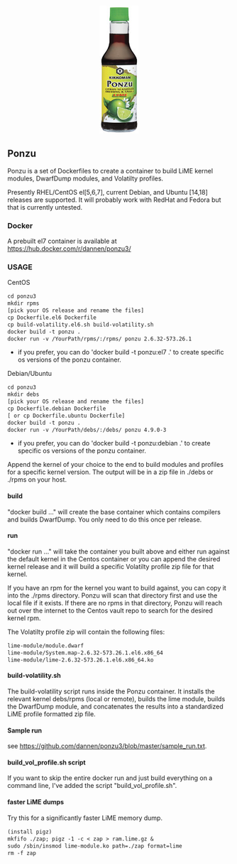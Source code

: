 <center><img src="ponzu.jpg"></center>

## Ponzu

Ponzu is a set of Dockerfiles to create a container to build LiME kernel modules, DwarfDump modules, and Volatilty profiles.

Presently RHEL/CentOS el[5,6,7], current Debian, and Ubuntu [14,18] releases are supported.
It will probably work with RedHat and Fedora but that is currently untested.


### Docker

A prebuilt el7 container is available at https://hub.docker.com/r/dannen/ponzu3/

### USAGE

CentOS
```
cd ponzu3
mkdir rpms
[pick your OS release and rename the files]
cp Dockerfile.el6 Dockerfile
cp build-volatility.el6.sh build-volatility.sh
docker build -t ponzu .
docker run -v /YourPath/rpms/:/rpms/ ponzu 2.6.32-573.26.1
```
  * if you prefer, you can do 'docker build -t ponzu:el7 .' to create specific os versions of the ponzu container.

Debian/Ubuntu
```
cd ponzu3
mkdir debs
[pick your OS release and rename the files]
cp Dockerfile.debian Dockerfile
[ or cp Dockerfile.ubuntu Dockerfile]
docker build -t ponzu .
docker run -v /YourPath/debs/:/debs/ ponzu 4.9.0-3
```
* if you prefer, you can do 'docker build -t ponzu:debian .' to create specific os versions of the ponzu container.


Append the kernel of your choice to the end to build modules and profiles for a specific kernel version.  The output will be in a zip file in ./debs or ./rpms on your host.

#### build
"docker build ..." will create the base container which contains compilers and builds DwarfDump.  You only need to do this once per release.

#### run
"docker run ..." will take the container you built above and either run against the default kernel in the Centos container or you can append the desired kernel release and it will build a specific Volatilty profile zip file for that kernel.

If you have an rpm for the kernel you want to build against, you can copy it into the ./rpms directory.  Ponzu will scan that directory first and use the local file if it exists.  If there are no rpms in that directory, Ponzu will reach out over the internet to the Centos vault repo to search for the desired kernel rpm.


The Volatilty profile zip will contain the following files:

```
lime-module/module.dwarf
lime-module/System.map-2.6.32-573.26.1.el6.x86_64
lime-module/lime-2.6.32-573.26.1.el6.x86_64.ko
```

#### build-volatility.sh

The build-volatility script runs inside the Ponzu container.  It installs the relevant kernel debs/rpms (local or remote), builds the lime module, builds the DwarfDump module, and concatenates the results into a standardized LiME profile formatted zip file.



#### Sample run

see https://github.com/dannen/ponzu3/blob/master/sample_run.txt.


#### build_vol_profile.sh script

If you want to skip the entire docker run and just build everything on a command line, I've added the script "build_vol_profile.sh".

#### faster LiME dumps

Try this for a significantly faster LiME memory dump.

```
(install pigz)
mkfifo ./zap; pigz -1 -c < zap > ram.lime.gz &
sudo /sbin/insmod lime-module.ko path=./zap format=lime
rm -f zap
```
